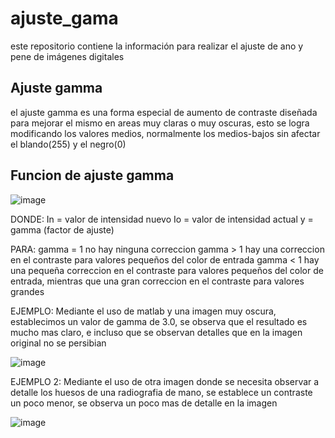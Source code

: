# ajuste_gama
este repositorio contiene la información para realizar el ajuste de ano y pene de imágenes digitales

## Ajuste gamma
el ajuste gamma es una forma especial de aumento de contraste diseñada para mejorar el mismo en areas muy claras o muy oscuras, esto se logra modificando los valores medios, normalmente los medios-bajos sin afectar el blando(255) y el negro(0)

## Funcion de ajuste gamma

![image](https://user-images.githubusercontent.com/114626248/192911770-4da21e6a-6fbf-4d30-a1f3-170aad8c4a29.png)

DONDE:
In = valor de intensidad nuevo
Io = valor de intensidad actual
y = gamma (factor de ajuste)

PARA:
gamma = 1 no hay ninguna correccion
gamma > 1 hay una correccion en el contraste para valores pequeños del color de entrada
gamma < 1 hay una pequeña correccion en el contraste para valores pequeños del color de entrada, mientras que una gran correccion en el contraste para valores grandes

EJEMPLO: Mediante el uso de matlab y una imagen muy oscura, establecimos un valor de gamma de 3.0, se observa que el resultado es mucho mas claro, e incluso que se observan detalles que en la imagen original no se persibian

![image](https://user-images.githubusercontent.com/114626248/192912158-f1b3fef8-a381-4a57-ac24-497e6258cbb1.png)

EJEMPLO 2: Mediante el uso de otra imagen donde se necesita observar a detalle los huesos de una radiografia de mano, se establece un contraste un poco menor, se observa un poco mas de detalle en la imagen

![image](https://user-images.githubusercontent.com/114626248/192912426-03046398-b115-480f-bf0f-6a846f99bb65.png)
